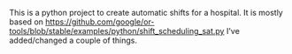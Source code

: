 This is a python project to create automatic shifts for a hospital.
It is mostly based on https://github.com/google/or-tools/blob/stable/examples/python/shift_scheduling_sat.py
I've added/changed a couple of things.
